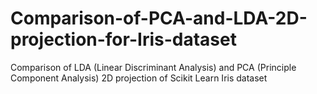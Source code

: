 # Comparison-of-PCA-and-LDA-2D-projection-for-Iris-dataset
Comparison of LDA (Linear Discriminant Analysis) and PCA (Principle Component Analysis) 2D projection of Scikit Learn Iris dataset
